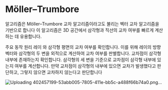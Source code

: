 #  Möller–Trumbore

 알고리즘은 Möller–Trumbore 교차 알고리즘이라고도 불리는 벡터 교차 알고리즘을 기반으로 합니다 
 이 알고리즘은 3D 공간에서 삼각형과 직선의 교차 여부를 빠르게 계산하는 데 유용합니다.

 주요 동작 원리 
 레이 와 삼각형 평면의 교차 여부를 확인합니다. 이를 위해 레이의 방향 벡터와 삼각형의 두 변을 외적으로 계산하여 교차 여부를 판별합니다.
 교차점이 삼각형 내부에 존재하는지 확인합니다. 삼각형의 세 변을 기준으로 교차점이 삼각형 내부에 있는지 여부를 계산합니다.
 만약 교차점이 삼각형의 내부에 있으면 교차가 발생했다고 판단하고, 그렇지 않으면 교차하지 않는다고 판단합니다
 
![Uploading 402457199-53abb005-7805-411e-bb5c-a488f66b74a0.png…]()

